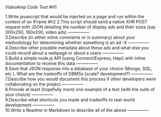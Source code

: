 _VideoAmp Code Test_ #H1

1.Write javascript that would be injected on a page and run within the context of an iFrame #h2
2.This script should send a native XHR POST request with JSON detailing the number of display ads and their sizes (say 300x250, 160x200, video ads)
—————  
3.Describe (in either inline comments or in summary) about your methodology for determining whether something is an ad -X
—————  
4.Describe other possible metadata about these ads and what else you could record about a webpage or about a users
—————  
5.Build a simple node.js API (using Connect/Express, Hapi) with inline documentation to receive this data
—————  
6.Save that JSON response into a database of your choice (Mongo, SQL, etc.). What are the tradeoffs of DBMSs (scale? development?)
—————  
7.Describe how you would document this process if other developers were collaborating on the project
—————  
8.Provide at least (hopefully more) one example of a test (with the suite of your choice)
—————  
9.Describe what shortcuts you made and tradeoffs to real-world development
—————  
10.Write a Readme in Markdown to describe all of the above
—————